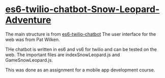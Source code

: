 # <a href="https://github.com/LisaWang8601/ChatBot-SnowLeopardAdventure" target="_blank">es6-twilio-chatbot-Snow-Leopard-Adventure</a>

The main structure is from <a href="https://github.com/rhildred/es6-twilio-chatbot" target="_blank">es6-twilio-chatbot</a>
The user interface for the web was from Pat Wilken.

THe chatbot is written in es6 and vs6 for twilio and can be tested on the web. The important files are indexSnowLeopard.js and GameSnowLeopard.js.

This was done as an assignment for a mobile app development course.





